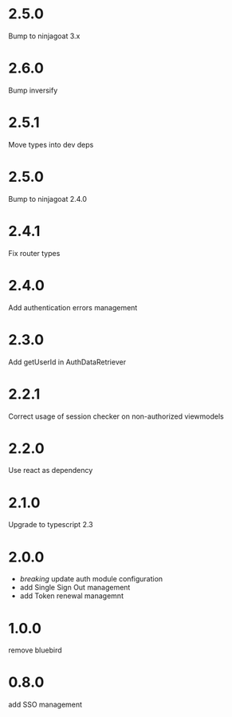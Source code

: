 # 2.5.0

Bump to ninjagoat 3.x

# 2.6.0

Bump inversify

# 2.5.1

Move types into dev deps

# 2.5.0

Bump to ninjagoat 2.4.0

# 2.4.1

Fix router types

# 2.4.0

Add authentication errors management

# 2.3.0

Add getUserId in AuthDataRetriever

# 2.2.1

Correct usage of session checker on non-authorized viewmodels

# 2.2.0

Use react as dependency

# 2.1.0 

Upgrade to typescript 2.3

# 2.0.0

* *breaking* update auth module configuration
* add Single Sign Out management
* add Token renewal managemnt

# 1.0.0

remove bluebird

# 0.8.0

add SSO management